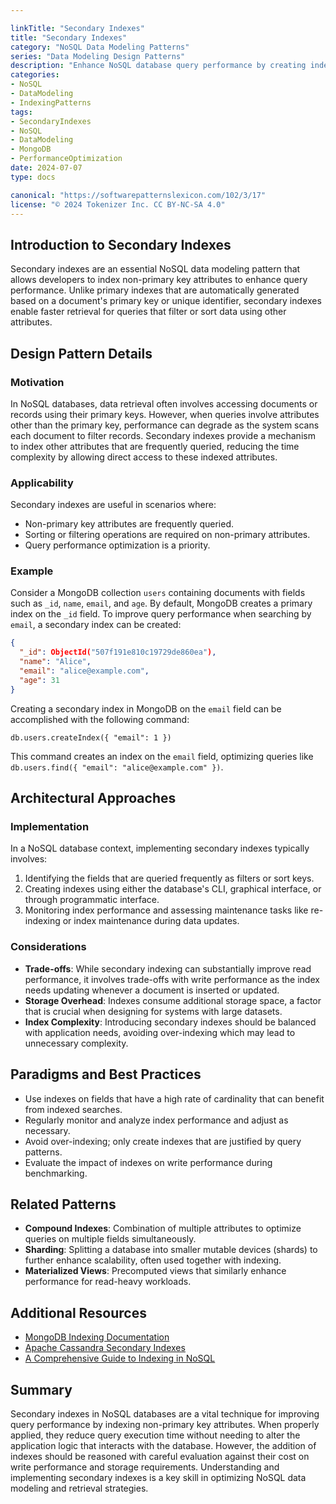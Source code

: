 ```yaml
---

linkTitle: "Secondary Indexes"
title: "Secondary Indexes"
category: "NoSQL Data Modeling Patterns"
series: "Data Modeling Design Patterns"
description: "Enhance NoSQL database query performance by creating indexes on non-primary key attributes, exemplified by indexing fields such as 'email' in a MongoDB user collection."
categories:
- NoSQL
- DataModeling
- IndexingPatterns
tags:
- SecondaryIndexes
- NoSQL
- DataModeling
- MongoDB
- PerformanceOptimization
date: 2024-07-07
type: docs

canonical: "https://softwarepatternslexicon.com/102/3/17"
license: "© 2024 Tokenizer Inc. CC BY-NC-SA 4.0"
---
```


## Introduction to Secondary Indexes

Secondary indexes are an essential NoSQL data modeling pattern that allows developers to index non-primary key attributes to enhance query performance. Unlike primary indexes that are automatically generated based on a document's primary key or unique identifier, secondary indexes enable faster retrieval for queries that filter or sort data using other attributes.

## Design Pattern Details

### Motivation

In NoSQL databases, data retrieval often involves accessing documents or records using their primary keys. However, when queries involve attributes other than the primary key, performance can degrade as the system scans each document to filter records. Secondary indexes provide a mechanism to index other attributes that are frequently queried, reducing the time complexity by allowing direct access to these indexed attributes.

### Applicability

Secondary indexes are useful in scenarios where:
- Non-primary key attributes are frequently queried.
- Sorting or filtering operations are required on non-primary attributes.
- Query performance optimization is a priority.

### Example

Consider a MongoDB collection `users` containing documents with fields such as `_id`, `name`, `email`, and `age`. By default, MongoDB creates a primary index on the `_id` field. To improve query performance when searching by `email`, a secondary index can be created:

```json
{
  "_id": ObjectId("507f191e810c19729de860ea"),
  "name": "Alice",
  "email": "alice@example.com",
  "age": 31
}
```

Creating a secondary index in MongoDB on the `email` field can be accomplished with the following command:

```shell
db.users.createIndex({ "email": 1 })
```

This command creates an index on the `email` field, optimizing queries like `db.users.find({ "email": "alice@example.com" })`.

## Architectural Approaches

### Implementation

In a NoSQL database context, implementing secondary indexes typically involves:
1. Identifying the fields that are queried frequently as filters or sort keys.
2. Creating indexes using either the database's CLI, graphical interface, or through programmatic interface.
3. Monitoring index performance and assessing maintenance tasks like re-indexing or index maintenance during data updates.

### Considerations

- **Trade-offs**: While secondary indexing can substantially improve read performance, it involves trade-offs with write performance as the index needs updating whenever a document is inserted or updated.
- **Storage Overhead**: Indexes consume additional storage space, a factor that is crucial when designing for systems with large datasets.
- **Index Complexity**: Introducing secondary indexes should be balanced with application needs, avoiding over-indexing which may lead to unnecessary complexity.

## Paradigms and Best Practices

- Use indexes on fields that have a high rate of cardinality that can benefit from indexed searches.
- Regularly monitor and analyze index performance and adjust as necessary.
- Avoid over-indexing; only create indexes that are justified by query patterns.
- Evaluate the impact of indexes on write performance during benchmarking.

## Related Patterns

- **Compound Indexes**: Combination of multiple attributes to optimize queries on multiple fields simultaneously.
- **Sharding**: Splitting a database into smaller mutable devices (shards) to further enhance scalability, often used together with indexing.
- **Materialized Views**: Precomputed views that similarly enhance performance for read-heavy workloads.

## Additional Resources

- [MongoDB Indexing Documentation](https://docs.mongodb.com/manual/indexes/)
- [Apache Cassandra Secondary Indexes](https://cassandra.apache.org/doc/latest/cql/indexes.html)
- [A Comprehensive Guide to Indexing in NoSQL](https://dzone.com/articles/a-comprehensive-guide-to-indexing-in-nosql-databas)

## Summary

Secondary indexes in NoSQL databases are a vital technique for improving query performance by indexing non-primary key attributes. When properly applied, they reduce query execution time without needing to alter the application logic that interacts with the database. However, the addition of indexes should be reasoned with careful evaluation against their cost on write performance and storage requirements. Understanding and implementing secondary indexes is a key skill in optimizing NoSQL data modeling and retrieval strategies.
